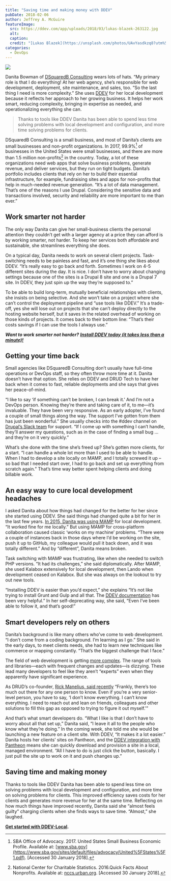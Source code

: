 ```yaml
---
title: "Saving time and making money with DDEV"
pubDate: 2018-02-06
author: Jeffrey A. McGuire
featureImage:
  src: https://ddev.com/app/uploads/2018/03/lukas-blazek-263122.jpg
  alt:
  caption:
  credit: "[Lukas Blazek](https://unsplash.com/photos/UAvYasdkzq8?utm%5Fsource=unsplash&utm%5Fmedium=referral&utm%5Fcontent=creditCopyText) on [Unsplash](https://unsplash.com/search/photos/time?utm%5Fsource=unsplash&utm%5Fmedium=referral&utm%5Fcontent=creditCopyText)."
categories:
  - DevOps
---
```


![](https://ddev.com/app/uploads/2018/03/Danita_Bowman-768x727-300x284.jpeg)

Danita Bowman of [DSquaredB Consulting](https://dsquaredbconsulting.com/) wears lots of hats. “My primary role is that I do everything! At her web agency, she’s responsible for web development, deployment, site maintenance, and sales, too. “So the last thing I need is more complexity.” She uses [DDEV](/quickstart) for her local development because it reflects her approach to her growing business. It helps her work smart, reducing complexity, bringing in expertise as needed, and operationalizing everything she can.

> Thanks to tools like DDEV Danita has been able to spend less time solving problems with local development and configuration, and more time solving problems for clients.

DSquaredB Consulting is a small business, and most of Danita’s clients are small businesses and non-profit organizations. In 2017, 99.9%[^1] of businesses in the United States were small businesses, and there are more than 1.5 million non-profits[^2] in the country. Today, a lot of these organizations need web apps that solve business problems, generate revenue, and deliver services, but they run on tight budgets. Danita’s portfolio includes clients that rely on her to build their essential infrastructure, for example, fundraising sites and apps for non-profits that help in much-needed revenue generation. “It’s a lot of data management. That’s one of the reasons I use Drupal. Considering the sensitive data and transactions involved, security and reliability are more important to me than ever.”

## Work smarter not harder

The only way Danita can give her small-business clients the personal attention they couldn’t get with a larger agency at a price they can afford is by working smarter, not harder. To keep her services both affordable and sustainable, she streamlines everything she does.

On a typical day, Danita needs to work on several client projects. Task-switching needs to be painless and fast, and it’s one thing she likes about DDEV. “It’s really easy to go back and forth. Sometimes I work on 4-5 different sites during the day. It is nice. I don’t have to worry about changing settings because one of the sites is a Drupal 8 site and one is a Drupal 7 site. In DDEV, they just spin up the way they’re supposed to.”

To be able to build long-term, mutually beneficial relationships with clients, she insists on being selective. And she won’t take on a project where she can’t control the deployment pipeline and “use tools like DDEV.” It’s a trade-off, yes she will lose out on projects that she can’t deploy directly to the hosting website herself, but it saves in the related overhead of working on those kinds of projects. It comes back to their bottom line: “That’s their costs savings if I can use the tools I always use.”

_**Want to work smarter not harder?** [**Install DDEV today (it takes less than a minute)!**](/quickstart)_

## Getting your time back

Small agencies like DSquaredB Consulting don’t usually have full-time operations or DevOps staff, so they often throw more time at it. Danita doesn’t have that option. She relies on DDEV and DRUD Tech to have her back when it comes to fast, reliable deployments and she says that gives her peace-of-mind.

“I like to say ‘if something can’t be broken, I can break it.’ And I’m not a DevOps person. Knowing they’re there and taking care of it, to me—it’s invaluable. They have been very responsive. As an early adopter, I’ve found a couple of small things along the way. The support I’ve gotten from them has just been wonderful.” She usually checks into the #ddev channel on [Drupal’s Slack team](https://www.drupal.org/slack) for support. “If I come up with something I can’t handle, they’ll answer my questions, such as in the case of finding a small bug … and they’re on it very quickly.”

What’s she done with the time she’s freed up? She’s gotten more clients, for a start. “I can handle a whole lot more than I used to be able to handle. When I had to develop a site locally on MAMP, and I totally screwed it up – so bad that I needed start over, I had to go back and set up everything from scratch again.” That’s time way better spent helping clients and doing billable work.

## An easy way to cure local development headaches

I asked Danita about how things had changed for the better for her since she started using DDEV. She said things had changed quite a bit for her in the last few years. [In 2015, Danita was using MAMP](https://drupalize.me/blog/201508/meet-site-builder-danita-bowman) for local development. “It worked fine for me locally.” But using MAMP for cross-platform collaboration caused classic ‘works on my machine’ problems. “There were a couple of instances back in those days where I’d be working on the site, push it up to GitHub, my colleague would pull it back down, and it was totally different.” And by “different”, Danita means broken.

Task switching with MAMP was frustrating, like when she needed to switch PHP versions. “It had its challenges,” she said diplomatically. After MAMP, she used Kalabox extensively for local development, then Lando when development ceased on Kalabox. But she was always on the lookout to try out new tools.

“Installing DDEV is easier than you’d expect,” she explains “It’s not like trying to install Grunt and Gulp and all that. The [DDEV documentation](https://ddev.readthedocs.io) has been very helpful.” In her self-deprecating way, she said, “Even I’ve been able to follow it, and that’s good!”

## Smart developers rely on others

Danita’s background is like many others who’ve come to web development. “I don’t come from a coding background. I’m learning as I go.” She said in the early days, to meet clients needs, she had to learn new techniques like commerce or mapping constantly. “That’s the biggest challenge that I face.”

The field of web development is getting [more complex](https://github.com/kamranahmedse/developer-roadmap). The range of tools and libraries—each with frequent changes and updates—is dizzying. These lead many developers to feel like they aren’t “experts” even when they apparently have significant experience.

As DRUD’s co-founder, [Rick Manelius, said recently](https://www.lullabot.com/podcasts/drupal-voices/249-rick-manelius) “Frankly, there’s too much out there for any one person to know. Even if you’re a very senior-level person, you have to say, ‘I don’t know everything. I can’t know everything. I need to reach out and lean on friends, colleagues and other solutions to fill this gap as opposed to trying to figure it out myself.’”

And that’s what smart developers do. “What I like is that I don’t have to worry about all that set up,” Danita said, “I leave it all to the people who know what they’re doing.” In the coming week, she told me she would be launching a new feature on a client site. With DDEV, “It makes it a lot easier.” Danita hosts her clients’ sites on Pantheon, and the [DDEV integration with Pantheon](https://ddev.readthedocs.io/en/latest/users/providers/pantheon/) means she can quickly download and provision a site in a local, managed environment. “All I have to do is just click the button, basically. I just pull the site up to work on it and push changes up.”

## Saving time and making money

Thanks to tools like DDEV Danita has been able to spend less time on solving problems with local development and configuration, and more time on solving problems for clients. This improved efficiency saves costs for her clients and generates more revenue for her at the same time. Reflecting on how much things have improved recently, Danita said she “almost feels guilty” charging clients when she finds ways to save time. “Almost,” she laughed.

**[Get started with DDEV-Local](/get-started/).**

[^1]: SBA Office of Advocacy. 2017. United States Small Business Economic Profile. Available at: [www.sba.gov](https://www.sba.gov/sites/default/files/advocacy/United%5FStates%5F1.pdf). \[Accessed 30 January 2018\].
[^2]: National Center for Charitable Statistics. 2016.Quick Facts About Nonprofits. Available at: [nccs.urban.org](http://nccs.urban.org/data-statistics/quick-facts-about-nonprofits). \[Accessed 30 January 2018\].
